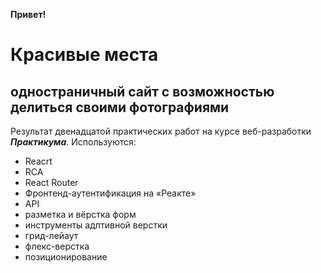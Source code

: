 **Привет!**


# Красивые места
## одностраничный сайт с возможностью делиться своими фотографиями

Результат двенадцатой практических работ на курсе веб-разработки **_Практикума_**. Используются:

* Reacrt
* RCA
* React Router
* Фронтенд-аутентификация на «Реакте»
* API
* разметка и вёрстка форм
* инструменты адптивной верстки
* грид-лейаут
* флекс-верстка
* позиционирование